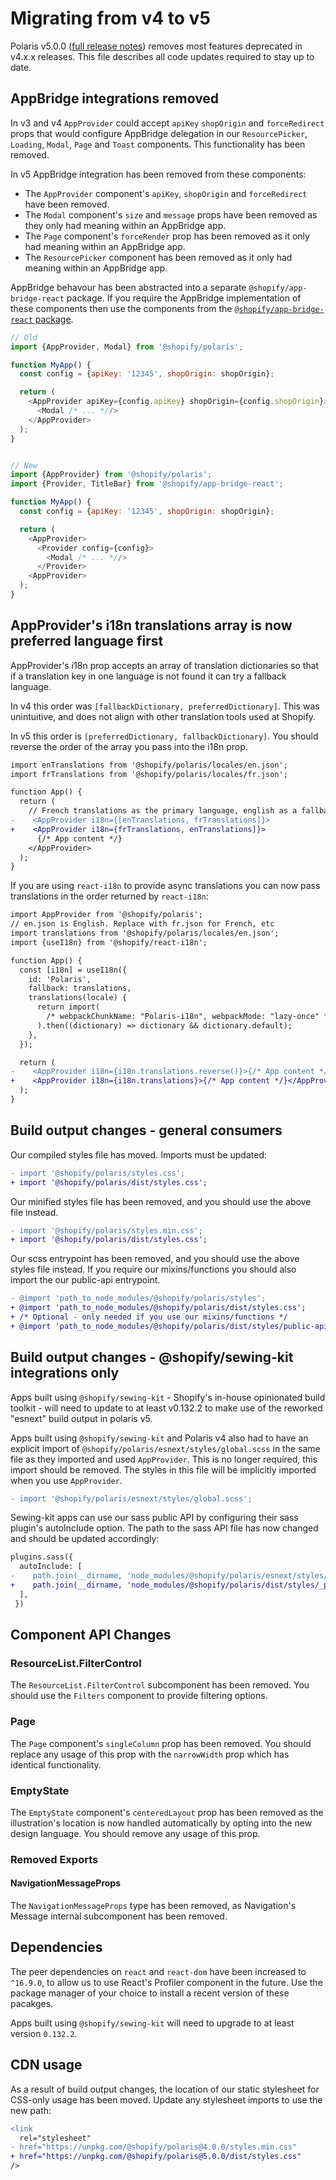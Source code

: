 # Migrating from v4 to v5

Polaris v5.0.0 ([full release notes](https://github.com/Shopify/polaris-react/releases/tag/v5.0.0)) removes most features deprecated in v4.x.x releases. This file describes all code updates required to stay up to date.

## AppBridge integrations removed

In v3 and v4 `AppProvider` could accept `apiKey` `shopOrigin` and `forceRedirect` props that would configure AppBridge delegation in our `ResourcePicker`, `Loading`, `Modal`, `Page` and `Toast` components. This functionality has been removed.

In v5 AppBridge integration has been removed from these components:

- The `AppProvider` component's `apiKey`, `shopOrigin` and `forceRedirect` have been removed.
- The `Modal` component's `size` and `message` props have been removed as they only had meaning within an AppBridge app.
- The `Page` component's `forceRender` prop has been removed as it only had meaning within an AppBridge app.
- The `ResourcePicker` component has been removed as it only had meaning within an AppBridge app.

AppBridge behavour has been abstracted into a separate `@shopify/app-bridge-react` package. If you require the AppBridge implementation of these components then use the components from the [`@shopify/app-bridge-react` package](https://shopify.dev/tools/app-bridge/react-components).

```js
// Old
import {AppProvider, Modal} from '@shopify/polaris';

function MyApp() {
  const config = {apiKey: '12345', shopOrigin: shopOrigin};

  return (
    <AppProvider apiKey={config.apiKey} shopOrigin={config.shopOrigin}>
      <Modal /* ... *//>
    </AppProvider>
  );
}


// New
import {AppProvider} from '@shopify/polaris';
import {Provider, TitleBar} from '@shopify/app-bridge-react';

function MyApp() {
  const config = {apiKey: '12345', shopOrigin: shopOrigin};

  return (
    <AppProvider>
      <Provider config={config}>
        <Modal /* ... *//>
      </Provider>
    <AppProvider>
  );
}
```

## AppProvider's i18n translations array is now preferred language first

AppProvider's i18n prop accepts an array of translation dictionaries so that if a translation key in one language is not found it can try a fallback language.

In v4 this order was `[fallbackDictionary, preferredDictionary]`. This was unintuitive, and does not align with other translation tools used at Shopify.

In v5 this order is `[preferredDictionary, fallbackDictionary]`. You should reverse the order of the array you pass into the i18n prop.

```diff
import enTranslations from '@shopify/polaris/locales/en.json';
import frTranslations from '@shopify/polaris/locales/fr.json';

function App() {
  return (
    // French translations as the primary language, english as a fallback
-    <AppProvider i18n={[enTranslations, frTranslations]}>
+    <AppProvider i18n={frTranslations, enTranslations]}>
      {/* App content */}
    </AppProvider>
  );
}
```

If you are using `react-i18n` to provide async translations you can now pass translations in the order returned by `react-i18n`:

```diff
import AppProvider from '@shopify/polaris';
// en.json is English. Replace with fr.json for French, etc
import translations from '@shopify/polaris/locales/en.json';
import {useI18n} from '@shopify/react-i18n';

function App() {
  const [i18n] = useI18n({
    id: 'Polaris',
    fallback: translations,
    translations(locale) {
      return import(
        /* webpackChunkName: "Polaris-i18n", webpackMode: "lazy-once" */ `@shopify/polaris/locales/${locale}.json`
      ).then((dictionary) => dictionary && dictionary.default);
    },
  });

  return (
-    <AppProvider i18n={i18n.translations.reverse()}>{/* App content */}</AppProvider>
+    <AppProvider i18n={i18n.translations}>{/* App content */}</AppProvider>
  );
}
```

## Build output changes - general consumers

Our compiled styles file has moved. Imports must be updated:

```diff
- import '@shopify/polaris/styles.css';
+ import '@shopify/polaris/dist/styles.css';
```

Our minified styles file has been removed, and you should use the above file instead.

```diff
- import '@shopify/polaris/styles.min.css';
+ import '@shopify/polaris/dist/styles.css';
```

Our scss entrypoint has been removed, and you should use the above styles file instead. If you require our mixins/functions you should also import the our public-api entrypoint.

```diff
- @import 'path_to_node_modules/@shopify/polaris/styles';
+ @import 'path_to_node_modules/@shopify/polaris/dist/styles.css';
+ /* Optional - only needed if you use our mixins/functions */
+ @import 'path_to_node_modules/@shopify/polaris/dist/styles/public-api';
```

## Build output changes - @shopify/sewing-kit integrations only

Apps built using `@shopify/sewing-kit` - Shopify's in-house opinionated build toolkit - will need to update to at least v0.132.2 to make use of the reworked "esnext" build output in polaris v5.

Apps built using `@shopify/sewing-kit` and Polaris v4 also had to have an explicit import of `@shopify/polaris/esnext/styles/global.scss` in the same file as they imported and used `AppProvider`. This is no longer required, this import should be removed. The styles in this file will be implicitly imported when you use `AppProvider`.

```diff
- import '@shopify/polaris/esnext/styles/global.scss';
```

Sewing-kit apps can use our sass public API by configuring their sass plugin's autoInclude option. The path to the sass API file has now changed and should be updated accordingly:

```diff
plugins.sass({
  autoInclude: [
-    path.join(__dirname, 'node_modules/@shopify/polaris/esnext/styles/_public-api.scss'),
+    path.join(__dirname, 'node_modules/@shopify/polaris/dist/styles/_public-api.scss'),
  ],
 })
```

## Component API Changes

### ResourceList.FilterControl

The `ResourceList.FilterControl` subcomponent has been removed. You should use the `Filters` component to provide filtering options.

### Page

The `Page` component's `singleColumn` prop has been removed. You should replace any usage of this prop with the `narrowWidth` prop which has identical functionality.

### EmptyState

The `EmptyState` component's `centeredLayout` prop has been removed as the illustration's location is now handled automatically by opting into the new design language. You should remove any usage of this prop.

### Removed Exports

#### NavigationMessageProps

The `NavigationMessageProps` type has been removed, as Navigation's Message internal subcomponent has been removed.

## Dependencies

The peer dependencies on `react` and `react-dom` have been increased to `^16.9.0`, to allow us to use React's Profiler component in the future. Use the package manager of your choice to install a recent version of these pacakges.

Apps built using `@shopify/sewing-kit` will need to upgrade to at least version `0.132.2`.

## CDN usage

As a result of build output changes, the location of our static stylesheet for CSS-only usage has been moved. Update any stylesheet imports to use the new path:

```diff
<link
  rel="stylesheet"
- href="https://unpkg.com/@shopify/polaris@4.0.0/styles.min.css"
+ href="https://unpkg.com/@shopify/polaris@5.0.0/dist/styles.css"
/>
```
